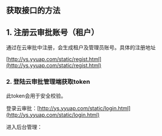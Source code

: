 ## 获取接口的方法

## 

## 1. 注册云审批账号（租户）

通过在云审批中注册，会生成租户及管理员账号。具体的注册地址

[http://ys.yyuap.com/static/regist.html](http://ys.yyuap.com/static/regist.html)

### 

### 2. 登陆云审批管理端获取token

此token会用于安全校验。

登录云审批：[http://ys.yyuap.com/static/login.html](http://ys.yyuap.com/static/login.html)

进入后台管理：





